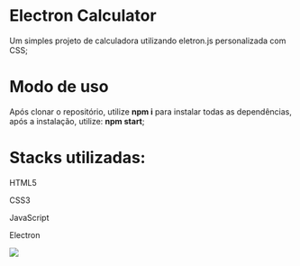 # Electron Calculator 

Um simples projeto de calculadora utilizando eletron.js personalizada com CSS;

# Modo de uso

Após clonar o repositório, utilize **npm i** para instalar todas as dependências, após a instalação, utilize: **npm start**;

# Stacks utilizadas:

<p> HTML5 </p>
<p> CSS3 </p>
<p> JavaScript </p>
<p> Electron </p>

<img src="https://cdn.discordapp.com/attachments/802355152492560404/937690205585039370/calculator.png"> 

